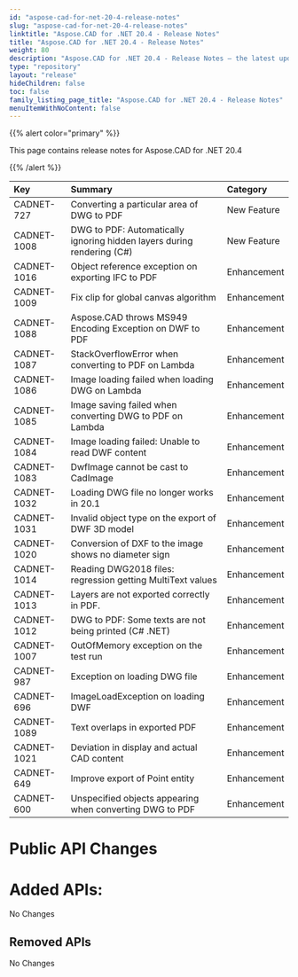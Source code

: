 ```yaml
---
id: "aspose-cad-for-net-20-4-release-notes"
slug: "aspose-cad-for-net-20-4-release-notes"
linktitle: "Aspose.CAD for .NET 20.4 - Release Notes"
title: "Aspose.CAD for .NET 20.4 - Release Notes"
weight: 80
description: "Aspose.CAD for .NET 20.4 - Release Notes – the latest updates and fixes."
type: "repository"
layout: "release"
hideChildren: false
toc: false
family_listing_page_title: "Aspose.CAD for .NET 20.4 - Release Notes"
menuItemWithNoContent: false
---
```


{{% alert color="primary" %}} 

This page contains release notes for Aspose.CAD for .NET 20.4

{{% /alert %}} 

|**Key**|**Summary**|**Category**|
| :- | :- | :- |
|CADNET-727|Converting a particular area of DWG to PDF|New Feature|
|CADNET-1008|DWG to PDF: Automatically ignoring hidden layers during rendering (C#)|New Feature|
|CADNET-1016|Object reference exception on exporting IFC to PDF|Enhancement|
|CADNET-1009|Fix clip for global canvas algorithm|Enhancement|
|CADNET-1088|Aspose.CAD throws MS949 Encoding Exception on DWF to PDF|Enhancement|
|CADNET-1087|StackOverflowError when converting to PDF on Lambda|Enhancement|
|CADNET-1086|Image loading failed when loading DWG on Lambda|Enhancement|
|CADNET-1085|Image saving failed when converting DWG to PDF on Lambda|Enhancement|
|CADNET-1084|Image loading failed: Unable to read DWF content|Enhancement|
|CADNET-1083|DwfImage cannot be cast to CadImage|Enhancement|
|CADNET-1032|Loading DWG file no longer works in 20.1|Enhancement|
|CADNET-1031|Invalid object type on the export of DWF 3D model|Enhancement|
|CADNET-1020|Conversion of DXF to the image shows no diameter sign|Enhancement|
|CADNET-1014|Reading DWG2018 files: regression getting MultiText values|Enhancement|
|CADNET-1013|Layers are not exported correctly in PDF.|Enhancement|
|CADNET-1012|DWG to PDF: Some texts are not being printed (C# .NET)|Enhancement|
|CADNET-1007|OutOfMemory exception on the test run|Enhancement|
|CADNET-987|Exception on loading DWG file|Enhancement|
|CADNET-696|ImageLoadException on loading DWF|Enhancement|
|CADNET-1089|Text overlaps in exported PDF|Enhancement|
|CADNET-1021|Deviation in display and actual CAD content|Enhancement|
|CADNET-649|Improve export of Point entity|Enhancement|
|CADNET-600|Unspecified objects appearing when converting DWG to PDF|Enhancement|
# **Public API Changes**
# **Added APIs:**
No Changes
## **Removed APIs**
No Changes
